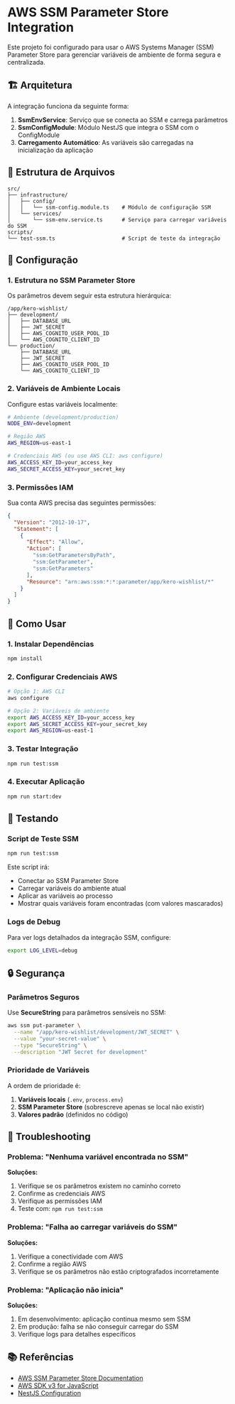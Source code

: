 # AWS SSM Parameter Store Integration

Este projeto foi configurado para usar o AWS Systems Manager (SSM) Parameter Store para gerenciar variáveis de ambiente de forma segura e centralizada.

## 🏗️ Arquitetura

A integração funciona da seguinte forma:

1. **SsmEnvService**: Serviço que se conecta ao SSM e carrega parâmetros
2. **SsmConfigModule**: Módulo NestJS que integra o SSM com o ConfigModule
3. **Carregamento Automático**: As variáveis são carregadas na inicialização da aplicação

## 📁 Estrutura de Arquivos

```
src/
├── infrastructure/
│   ├── config/
│   │   └── ssm-config.module.ts    # Módulo de configuração SSM
│   └── services/
│       └── ssm-env.service.ts      # Serviço para carregar variáveis do SSM
scripts/
└── test-ssm.ts                     # Script de teste da integração
```

## 🔧 Configuração

### 1. Estrutura no SSM Parameter Store

Os parâmetros devem seguir esta estrutura hierárquica:

```
/app/kero-wishlist/
├── development/
│   ├── DATABASE_URL
│   ├── JWT_SECRET
│   ├── AWS_COGNITO_USER_POOL_ID
│   └── AWS_COGNITO_CLIENT_ID
└── production/
    ├── DATABASE_URL
    ├── JWT_SECRET
    ├── AWS_COGNITO_USER_POOL_ID
    └── AWS_COGNITO_CLIENT_ID
```

### 2. Variáveis de Ambiente Locais

Configure estas variáveis localmente:

```bash
# Ambiente (development/production)
NODE_ENV=development

# Região AWS
AWS_REGION=us-east-1

# Credenciais AWS (ou use AWS CLI: aws configure)
AWS_ACCESS_KEY_ID=your_access_key
AWS_SECRET_ACCESS_KEY=your_secret_key
```

### 3. Permissões IAM

Sua conta AWS precisa das seguintes permissões:

```json
{
  "Version": "2012-10-17",
  "Statement": [
    {
      "Effect": "Allow",
      "Action": [
        "ssm:GetParametersByPath",
        "ssm:GetParameter",
        "ssm:GetParameters"
      ],
      "Resource": "arn:aws:ssm:*:*:parameter/app/kero-wishlist/*"
    }
  ]
}
```

## 🚀 Como Usar

### 1. Instalar Dependências

```bash
npm install
```

### 2. Configurar Credenciais AWS

```bash
# Opção 1: AWS CLI
aws configure

# Opção 2: Variáveis de ambiente
export AWS_ACCESS_KEY_ID=your_access_key
export AWS_SECRET_ACCESS_KEY=your_secret_key
export AWS_REGION=us-east-1
```

### 3. Testar Integração

```bash
npm run test:ssm
```

### 4. Executar Aplicação

```bash
npm run start:dev
```

## 🧪 Testando

### Script de Teste SSM

```bash
npm run test:ssm
```

Este script irá:
- Conectar ao SSM Parameter Store
- Carregar variáveis do ambiente atual
- Aplicar as variáveis ao processo
- Mostrar quais variáveis foram encontradas (com valores mascarados)

### Logs de Debug

Para ver logs detalhados da integração SSM, configure:

```bash
export LOG_LEVEL=debug
```

## 🔒 Segurança

### Parâmetros Seguros

Use **SecureString** para parâmetros sensíveis no SSM:

```bash
aws ssm put-parameter \
  --name "/app/kero-wishlist/development/JWT_SECRET" \
  --value "your-secret-value" \
  --type "SecureString" \
  --description "JWT Secret for development"
```

### Prioridade de Variáveis

A ordem de prioridade é:

1. **Variáveis locais** (`.env`, `process.env`)
2. **SSM Parameter Store** (sobrescreve apenas se local não existir)
3. **Valores padrão** (definidos no código)

## 🐛 Troubleshooting

### Problema: "Nenhuma variável encontrada no SSM"

**Soluções:**
1. Verifique se os parâmetros existem no caminho correto
2. Confirme as credenciais AWS
3. Verifique as permissões IAM
4. Teste com: `npm run test:ssm`

### Problema: "Falha ao carregar variáveis do SSM"

**Soluções:**
1. Verifique a conectividade com AWS
2. Confirme a região AWS
3. Verifique se os parâmetros não estão criptografados incorretamente

### Problema: "Aplicação não inicia"

**Soluções:**
1. Em desenvolvimento: aplicação continua mesmo sem SSM
2. Em produção: falha se não conseguir carregar do SSM
3. Verifique logs para detalhes específicos

## 📚 Referências

- [AWS SSM Parameter Store Documentation](https://docs.aws.amazon.com/systems-manager/latest/userguide/systems-manager-parameter-store.html)
- [AWS SDK v3 for JavaScript](https://docs.aws.amazon.com/sdk-for-javascript/v3/developer-guide/)
- [NestJS Configuration](https://docs.nestjs.com/techniques/configuration)
